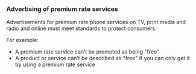 ###  Advertising of premium rate services

Advertisements for premium rate phone services on TV, print media and radio
and online must meet standards to protect consumers.

For example:

  * A premium rate service can’t be promoted as being "free" 
  * A product or service can’t be described as "free" if you can only get it by using a premium rate service 
